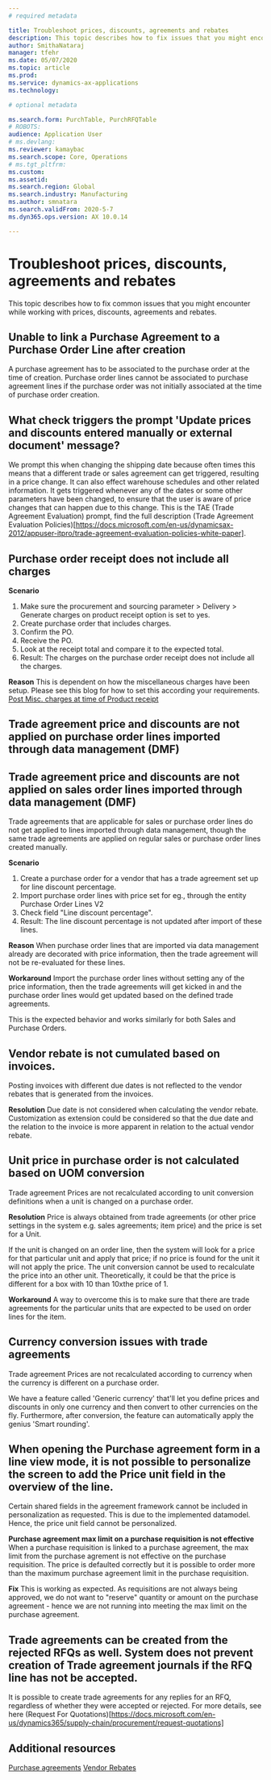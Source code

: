 ```yaml
---
# required metadata

title: Troubleshoot prices, discounts, agreements and rebates
description: This topic describes how to fix issues that you might encounter while working with prices, discounts, agreements and rebates.
author: SmithaNataraj
manager: tfehr
ms.date: 05/07/2020
ms.topic: article
ms.prod: 
ms.service: dynamics-ax-applications
ms.technology: 

# optional metadata

ms.search.form: PurchTable, PurchRFQTable
# ROBOTS: 
audience: Application User
# ms.devlang: 
ms.reviewer: kamaybac
ms.search.scope: Core, Operations
# ms.tgt_pltfrm: 
ms.custom: 
ms.assetid: 
ms.search.region: Global
ms.search.industry: Manufacturing
ms.author: smnatara
ms.search.validFrom: 2020-5-7
ms.dyn365.ops.version: AX 10.0.14

---
```

# Troubleshoot prices, discounts, agreements and rebates

This topic describes how to fix common issues that you might encounter while working with prices, discounts, agreements and rebates.

## Unable to link a Purchase Agreement to a Purchase Order Line after creation

A purchase agreement has to be associated to the purchase order at the time of creation. Purchase order lines cannot be associated to purchase agreement lines if the purchase order was not initially associated at the time of purchase order creation.

## What check triggers the prompt 'Update prices and discounts entered manually or external document' message?

We prompt this when changing the shipping date because often times this means that a different trade or sales agreement can get triggered, resulting in a price change. It can also effect warehouse schedules and other related information. It gets triggered whenever any of the dates or some other parameters have been changed, to ensure that the user is aware of price changes that can happen due to this change. This is the TAE (Trade Agreement Evaluation) prompt, find the full description (Trade Agreement Evaluation Policies)[https://docs.microsoft.com/en-us/dynamicsax-2012/appuser-itpro/trade-agreement-evaluation-policies-white-paper].

## Purchase order receipt does not include all charges

**Scenario**
1. Make sure the procurement and sourcing parameter > Delivery > Generate charges on product receipt option is set to yes.
2. Create purchase order that includes charges.
3. Confirm the PO.
4. Receive the PO.
5. Look at the receipt total and compare it to the expected total. 
6. Result: The charges on the purchase order receipt does not include all the charges.

**Reason**
This is dependent on how the miscellaneous charges have been setup. Please see this blog for how to set this according your requirements. [Post Misc. charges at time of Product receipt](https://cloudblogs.microsoft.com/dynamics365/no-audience/2014/11/11/post-misc-charges-at-time-of-product-receipt/)

## Trade agreement price and discounts are not applied on purchase order lines imported through data management (DMF)
## Trade agreement price and discounts are not applied on sales order lines imported through data management (DMF)
Trade agreements that are applicable for sales or purchase order lines do not get applied to lines imported through data management, though the same trade agreements are applied on regular sales or purchase order lines created manually.

**Scenario**
1. Create a purchase order for a vendor that has a trade agreement set up for line discount percentage.
2. Import purchase order lines with price set for eg., through the entity Purchase Order Lines V2
3. Check field "Line discount percentage".
4. Result: The line discount percentage is not updated after import of these lines.

**Reason**
When purchase order lines that are imported via data management already are decorated with price information, then the trade agreement will not be re-evaluated for these lines. 

**Workaround**
Import the purchase order lines without setting any of the price information, then the trade agreements will get kicked in and the purchase order lines would get updated based on the defined trade agreements.

This is the expected behavior and works similarly for both Sales and Purchase Orders.

## Vendor rebate is not cumulated based on invoices.
Posting invoices with different due dates is not reflected to the vendor rebates that is generated from the invoices.

**Resolution**
Due date is not considered when calculating the vendor rebate.
Customization as extension could be considered so that the due date and the relation to the invoice is more apparent in relation to the actual vendor rebate.

## Unit price in purchase order is not calculated based on UOM conversion
Trade agreement Prices are not recalculated according to unit conversion definitions when a unit is changed on a purchase order.

**Resolution**
Price is always obtained from trade agreements (or other price settings in the system e.g. sales agreements; item price) and the price is set for a Unit. 

If the unit is changed on an order line, then the system will look for a price for that particular unit and apply that price; if no price is found for the unit it will not apply the price. The unit conversion cannot be used to recalculate the price into an other unit. Theoretically, it could be that the price is different for a box with 10 than 10xthe price of 1.

**Workaround**
A way to overcome this is to make sure that there are trade agreements for the particular units that are expected to be used on order lines for the item.

## Currency conversion issues with trade agreements
Trade agreement Prices are not recalculated according to currency when the currency is different on a purchase order.

We have a feature called 'Generic currency' that'll let you define prices and discounts in only one currency and then convert to other currencies on the fly. Furthermore, after conversion, the feature can automatically apply the genius 'Smart rounding'.  

## When opening the Purchase agreement form in a line view mode, it is not possible to personalize the screen to add the Price unit field in the overview of the line.
Certain shared fields in the agreement framework cannot be included in personalization as requested. This is due to the implemented datamodel. Hence, the price unit field cannot be personalized.

**Purchase agreement max limit on a purchase requisition is not effective**
When a purchase requisition is linked to a purchase agreement, the max limit from the purchase agrement is not effective on the purchase requisition. The price is defaulted correctly but it is possible to order more than the maximum purchase agreement limit in the purchase requisition.

**Fix**
This is working as expected. As requisitions are not always being approved, we do not want to "reserve" quantity or amount on the purchase agreement - hence we are not running into meeting the max limit on the purchase agreement. 

## Trade agreements can be created from the rejected RFQs as well. System does not prevent creation of Trade agreement journals if the RFQ line has not be accepted.
It is possible to create trade agreements for any replies for an RFQ, regardless of whether they were accepted or rejected. For more details, see here (Request For Quotations)[https://docs.microsoft.com/en-us/dynamics365/supply-chain/procurement/request-quotations]


## Additional resources

[Purchase agreements](purchase-agreements.md)
[Vendor Rebates](vendor-rebates.md)

